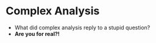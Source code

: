 # Complex Analysis
- What did complex analysis reply to a stupid question?
- **Are you for real?!**
